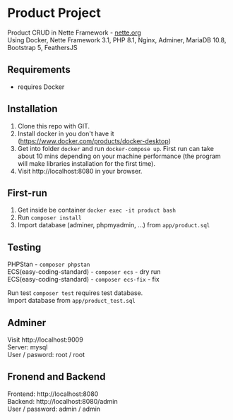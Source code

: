 Product Project
=================

Product CRUD in Nette Framework  -  [nette.org](nette.org)  
Using Docker, Nette Framework 3.1, PHP 8.1, Nginx, Adminer, MariaDB 10.8, Bootstrap 5, FeathersJS


Requirements
------------

- requires Docker


Installation
------------

1. Clone this repo with GIT.
2. Install docker in you don't have it (https://www.docker.com/products/docker-desktop)
3. Get into folder `docker` and run `docker-compose up`. First run can take about 10 mins depending on your machine performance (the program will make libraries installation for the first time).
4. Visit http://localhost:8080 in your browser.


First-run
----------------

1. Get inside be container `docker exec -it product bash`
2. Run `composer install`
3. Import database (adminer, phpmyadmin, ...) from `app/product.sql`



Testing
----------------

PHPStan - `composer phpstan`  
ECS(easy-coding-standard) - `composer ecs` - dry run  
ECS(easy-coding-standard) - `composer ecs-fix` - fix

Run test `composer test` requires test database.  
Import database from `app/product_test.sql`


Adminer
----------------

Visit http://localhost:9009  
Server: mysql  
User / pasword: root / root

Fronend and Backend
----------------
Frontend: http://localhost:8080  
Backend: http://localhost:8080/admin  
User / password: admin / admin